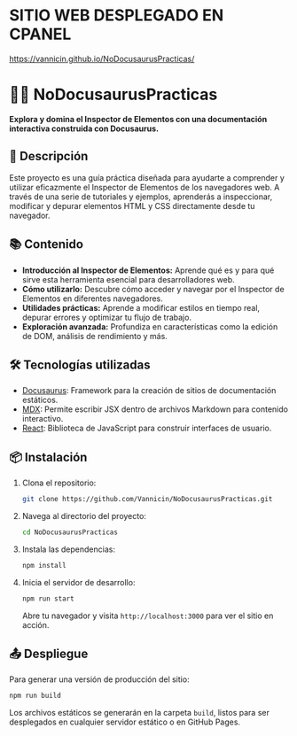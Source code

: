 # SITIO WEB DESPLEGADO EN CPANEL

https://vannicin.github.io/NoDocusaurusPracticas/

# 🕵️‍♂️ NoDocusaurusPracticas

**Explora y domina el Inspector de Elementos con una documentación interactiva construida con Docusaurus.**

## 🚀 Descripción

Este proyecto es una guía práctica diseñada para ayudarte a comprender y utilizar eficazmente el Inspector de Elementos de los navegadores web. A través de una serie de tutoriales y ejemplos, aprenderás a inspeccionar, modificar y depurar elementos HTML y CSS directamente desde tu navegador.

## 📚 Contenido

- **Introducción al Inspector de Elementos:** Aprende qué es y para qué sirve esta herramienta esencial para desarrolladores web.
- **Cómo utilizarlo:** Descubre cómo acceder y navegar por el Inspector de Elementos en diferentes navegadores.
- **Utilidades prácticas:** Aprende a modificar estilos en tiempo real, depurar errores y optimizar tu flujo de trabajo.
- **Exploración avanzada:** Profundiza en características como la edición de DOM, análisis de rendimiento y más.

## 🛠️ Tecnologías utilizadas

- [Docusaurus](https://docusaurus.io/): Framework para la creación de sitios de documentación estáticos.
- [MDX](https://mdxjs.com/): Permite escribir JSX dentro de archivos Markdown para contenido interactivo.
- [React](https://reactjs.org/): Biblioteca de JavaScript para construir interfaces de usuario.

## 📦 Instalación

1. Clona el repositorio:

   ```bash
   git clone https://github.com/Vannicin/NoDocusaurusPracticas.git
   ```

2. Navega al directorio del proyecto:

   ```bash
   cd NoDocusaurusPracticas
   ```

3. Instala las dependencias:

   ```bash
   npm install
   ```

4. Inicia el servidor de desarrollo:

   ```bash
   npm run start
   ```

   Abre tu navegador y visita `http://localhost:3000` para ver el sitio en acción.

## 📤 Despliegue

Para generar una versión de producción del sitio:

```bash
npm run build
```

Los archivos estáticos se generarán en la carpeta `build`, listos para ser desplegados en cualquier servidor estático o en GitHub Pages.
